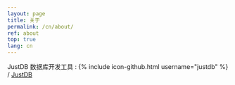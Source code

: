 ```yaml
---
layout: page
title: 关于
permalink: /cn/about/
ref: about
top: true
lang: cn
---
```


JustDB 数据库开发工具 :
{% include icon-github.html username="justdb" %} /
[JustDB](https://github.com/justdb/)
